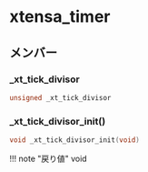 # xtensa_timer



## メンバー



###  _xt_tick_divisor

```c
unsigned _xt_tick_divisor
```


### _xt_tick_divisor_init()



```c
void _xt_tick_divisor_init(void)
```

!!! note "戻り値"
	void




